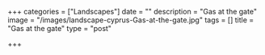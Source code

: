+++
categories = ["Landscapes"]
date = ""
description = "Gas at the gate"
image = "/images/landscape-cyprus-Gas-at-the-gate.jpg"
tags = []
title = "Gas at the gate"
type = "post"

+++
